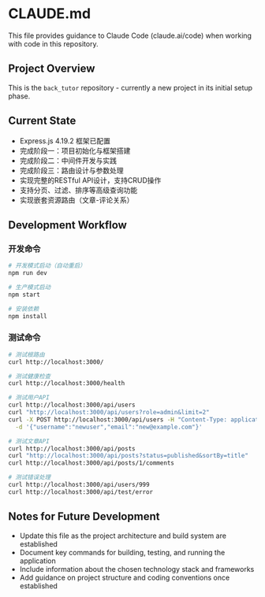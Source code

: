 # CLAUDE.md

This file provides guidance to Claude Code (claude.ai/code) when working with code in this repository.

## Project Overview

This is the `back_tutor` repository - currently a new project in its initial setup phase.

## Current State

- Express.js 4.19.2 框架已配置
- 完成阶段一：项目初始化与框架搭建
- 完成阶段二：中间件开发与实践
- 完成阶段三：路由设计与参数处理
- 实现完整的RESTful API设计，支持CRUD操作
- 支持分页、过滤、排序等高级查询功能
- 实现嵌套资源路由（文章-评论关系）

## Development Workflow

### 开发命令

```bash
# 开发模式启动（自动重启）
npm run dev

# 生产模式启动
npm start

# 安装依赖
npm install
```

### 测试命令

```bash
# 测试根路由
curl http://localhost:3000/

# 测试健康检查
curl http://localhost:3000/health

# 测试用户API
curl http://localhost:3000/api/users
curl "http://localhost:3000/api/users?role=admin&limit=2"
curl -X POST http://localhost:3000/api/users -H "Content-Type: application/json" \
  -d '{"username":"newuser","email":"new@example.com"}'

# 测试文章API
curl http://localhost:3000/api/posts
curl "http://localhost:3000/api/posts?status=published&sortBy=title"
curl http://localhost:3000/api/posts/1/comments

# 测试错误处理
curl http://localhost:3000/api/users/999
curl http://localhost:3000/api/test/error
```

## Notes for Future Development

- Update this file as the project architecture and build system are established
- Document key commands for building, testing, and running the application
- Include information about the chosen technology stack and frameworks
- Add guidance on project structure and coding conventions once established